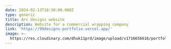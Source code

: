 ```yaml
---
date: 2024-02-13T18:30:00.000Z
type: generic
title: Arc designz website
description: Website for a commercial wrapping company
link: 'https://99designs-portfolio.vercel.app/'
image: >-
  https://res.cloudinary.com/dhuk11prd/image/upload/v1716656616/portfolio-tina/livery_test_j71hm6.png
---
```


